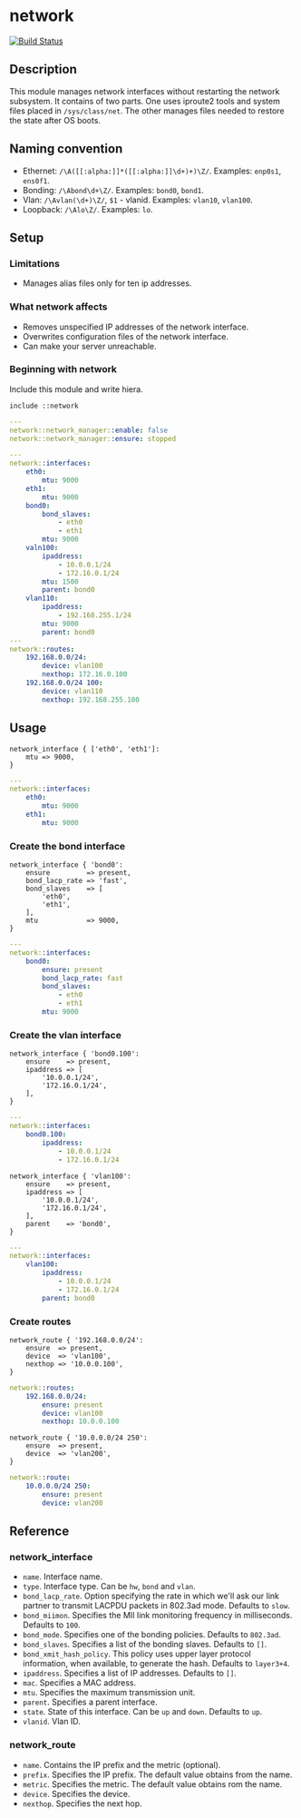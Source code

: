 # network

[![Build Status](https://travis-ci.org/bibigon812/bibigon812-network.svg?branch=master)](https://travis-ci.org/bibigon812/bibigon812-network)

## Description

This module manages network interfaces without restarting the network
subsystem. It contains of two parts. One uses iproute2 tools and system files
placed in `/sys/class/net`. The other manages files needed to restore the state
after OS boots.

## Naming convention

- Ethernet: `/\A([[:alpha:]]*([[:alpha:]]\d+)+)\Z/`. Examples: `enp0s1`, `ens0f1`.
- Bonding: `/\Abond\d+\Z/`. Examples: `bond0`, `bond1`.
- Vlan: `/\Avlan(\d+)\Z/`, `$1` - vlanid. Examples: `vlan10`, `vlan100`.
- Loopback: `/\Alo\Z/`. Examples: `lo`.

## Setup

### Limitations

* Manages alias files only for ten ip addresses.

### What network affects

* Removes unspecified IP addresses of the network interface.
* Overwrites configuration files of the network interface.
* Can make your server unreachable.

### Beginning with network

Include this module and write hiera.

```puppet
include ::network
```

```yaml
---
network::network_manager::enable: false
network::network_manager::ensure: stopped
```

```yaml
---
network::interfaces:
    eth0:
        mtu: 9000
    eth1:
        mtu: 9000
    bond0:
        bond_slaves:
            - eth0
            - eth1
        mtu: 9000
    valn100:
        ipaddress:
            - 10.0.0.1/24
            - 172.16.0.1/24
        mtu: 1500
        parent: bond0
    vlan110:
        ipaddress:
            - 192.168.255.1/24
        mtu: 9000
        parent: bond0
---
network::routes:
    192.168.0.0/24:
        device: vlan100
        nexthop: 172.16.0.100
    192.168.0.0/24 100:
        device: vlan110
        nexthop: 192.168.255.100
```

## Usage

```puppet
network_interface { ['eth0', 'eth1']:
    mtu => 9000,
}
```

```yaml
---
network::interfaces:
    eth0:
        mtu: 9000
    eth1:
        mtu: 9000
```

### Create the bond interface
```puppet
network_interface { 'bond0':
    ensure         => present,
    bond_lacp_rate => 'fast',
    bond_slaves    => [
        'eth0',
        'eth1',
    ],
    mtu            => 9000,
}
```

```yaml
---
network::interfaces:
    bond0:
        ensure: present
        bond_lacp_rate: fast
        bond_slaves:
            - eth0
            - eth1
        mtu: 9000
```

### Create the vlan interface
```puppet
network_interface { 'bond0.100':
    ensure    => present,
    ipaddress => [
        '10.0.0.1/24',
        '172.16.0.1/24',
    ],
}
```

```yaml
---
network::interfaces:
    bond0.100:
        ipaddress:
            - 10.0.0.1/24
            - 172.16.0.1/24
```


```puppet
network_interface { 'vlan100':
    ensure    => present,
    ipaddress => [
        '10.0.0.1/24',
        '172.16.0.1/24',
    ],
    parent    => 'bond0',
}
```

```yaml
---
network::interfaces:
    vlan100:
        ipaddress:
            - 10.0.0.1/24
            - 172.16.0.1/24
        parent: bond0
```

### Create routes

```puppet
network_route { '192.168.0.0/24':
    ensure  => present,
    device  => 'vlan100',
    nexthop => '10.0.0.100',
}
```

```yaml
network::routes:
    192.168.0.0/24:
        ensure: present
        device: vlan100
        nexthop: 10.0.0.100
```

```puppet
network_route { '10.0.0.0/24 250':
    ensure  => present,
    device  => 'vlan200',
}
```

```yaml
network::route:
    10.0.0.0/24 250:
        ensure: present
        device: vlan200
```

## Reference

### network_interface

- `name`. Interface name.
- `type`. Interface type. Can be `hw`, `bond` and `vlan`.
- `bond_lacp_rate`. Option specifying the rate in which we'll ask our link
partner to transmit LACPDU packets in 802.3ad mode. Defaults to `slow`.
- `bond_miimon`. Specifies the MII link monitoring frequency in milliseconds.
Defaults to `100`.
- `bond_mode`. Specifies one of the bonding policies. Defaults to `802.3ad`.
- `bond_slaves`. Specifies a list of the bonding slaves. Defaults to `[]`.
- `bond_xmit_hash_policy`. This policy uses upper layer protocol information,
when available, to generate the hash. Defaults to `layer3+4`.
- `ipaddress`. Specifies a list of IP addresses. Defaults to `[]`.
- `mac`. Specifies a MAC address.
- `mtu`. Specifies the maximum transmission unit.
- `parent`. Specifies a parent interface.
- `state`. State of this interface. Can be `up` and `down`. Defaults to `up`.
- `vlanid`. Vlan ID.

### network_route

- `name`. Contains the IP prefix and the metric (optional).
- `prefix`. Specifies the IP prefix. The default value obtains from the name.
- `metric`. Specifies the metric. The default value obtains rom the name.
- `device`. Specifies the device.
- `nexthop`. Specifies the next hop.
